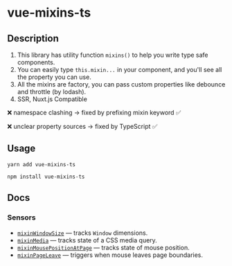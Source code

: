 # vue-mixins-ts

## Description

1. This library has utility function `mixins()` to help you write type safe components.
2. You can easily type `this.mixin...` in your component, and you'll see all the property you can use.
3. All the mixins are factory, you can pass custom properties like debounce and throttle (by lodash).
4. SSR, Nuxt.js Compatible

❌ namespace clashing -> fixed by prefixing mixin keyword ✅

❌ unclear property sources -> fixed by TypeScript ✅

## Usage

`yarn add vue-mixins-ts`

`npm install vue-mixins-ts`

## Docs

### Sensors

- [`mixinWindowSize`](./src/mixins/sensors/mixinWindowSize/Example.vue) &mdash; tracks `Window` dimensions.
- [`mixinMedia`](./src/mixins/sensors/mixinMedia/Example.vue) &mdash; tracks state of a CSS media query.
- [`mixinMousePositionAtPage`](./src/mixins/sensors/mixinMousePositionAtPage/Example.vue) &mdash; tracks state of mouse position.
- [`mixinPageLeave`](./src/mixins/sensors/mixinPageLeave/Example.vue) &mdash; triggers when mouse leaves page boundaries.